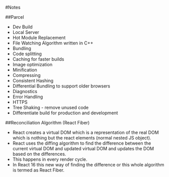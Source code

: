 #Notes

##Parcel
- Dev Build
- Local Server
- Hot Module Replacement
- File Watching Algorithm written in C++
- Bundling
- Code splitting
- Caching for faster builds
- Image optimization
- Minification
- Compressing
- Consistent Hashing
- Differential Bundling to support older browsers
- Diagnostics
- Error Handling
- HTTPS
- Tree Shaking - remove unused code 
- Differentiate build for production and development

##Reconciliation Algorithm (React Fiber)
- React creates a virtual DOM which is a representation of the real DOM which is nothing but the react elements (normal nested JS object).
- React uses the diffing algorithm to  find the difference between the current virtual DOM and updated virtual DOM and updates the DOM based on the differences.
- This happens in every render cycle.
- In React 16 this new way of finding the difference or this whole algorithm is termed as React Fiber.
